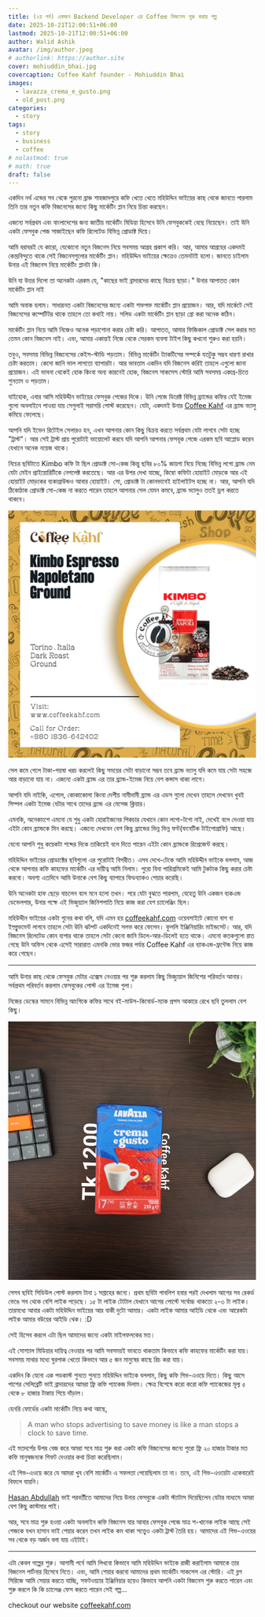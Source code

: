 ```yaml
---
title: (২য় পর্ব) একজন Backend Developer এর Coffee বিজনেস শুরু করার গল্প 
date: 2025-10-21T12:00:51+06:00
lastmod: 2025-10-21T12:00:51+06:00
author: Walid Ashik
avatar: /img/author.jpeg
# authorlink: https://author.site
cover: mohiuddin_bhai.jpg
covercaption: Coffee Kahf founder - Mohiuddin Bhai
images:
  - lavazza_crema_e_gusto.png 
  - old_post.png
categories:
  - story
tags:
  - story
  - business
  - coffee
# nolastmod: true
# math: true
draft: false
---
```


একদিন নর্থ এন্ডের সব থেকে পুরনো ব্রাঞ্চ শাহজাদপুরে কফি খেতে খেতে মহিউদ্দিন ভাইয়ের কাছ থেকে জানতে পারলাম তিনি তার নতুন কফি বিজনেসের জন্যে কিছু মার্কেটিং প্লান নিয়ে চিন্তা করছেন।

এজন্যে সর্বপ্রথম এবং বাংলাদেশের জন্য জাতীয় মার্কেটিং মিডিয়া হিসেবে উনি ফেসবুককেই বেছে নিয়েছেন। তাই উনি একটা ফেসবুক পেজ সাজাইছেন কফি রিলেটেড বিভিন্ন প্রোডাক্ট দিয়ে।

আমি বরাবরই যে কারো, যেকোনো নতুন বিজনেস নিয়ে সবসময় আগ্রহ প্রকাশ করি। আর, আমার আগ্রহের একদমই কেন্দ্রবিন্দুতে থাকে সেই বিজনেসগুলোর মার্কেটিং প্লান। মহিউদ্দিন ভাইয়ের ক্ষেত্রেও তেমনটাই হলো। জানতে চাইলাম উনার এই বিজনেস নিয়ে মার্কেটিং প্লানটা কি।

উনি যা উত্তর দিলো তা অনেকটা এরকম যে, "কাছের ভাই ব্রাদারদের কাছে বিক্রয় ছাড়া।" উনার আপাতত কোন মার্কেটিং প্লান নাই

আমি অবাক হলাম। সাধারনত একটা বিজনেসের জন্যে একটা শক্তপক্ত মার্কেটিং প্লান প্রয়োজন। আর, যদি মার্কেটে সেই বিজনেসের কম্পেটিটর থাকে তাহলে তো কথাই নায়। সলিড একটা মার্কেটিং প্লান ছাড়া গ্রো করা অনেক কঠিন। 

মার্কেটিং প্লান নিয়ে আমি নিজেও অনেক পড়াশোনা করার চেষ্টা করি। আপাতত, আমার ফিজিকাল প্রোডাক্ট সেল করার মত তেমন কোন বিজনেস নাই। এবং, আমার একান্তই নিজে থেকে সেরকম ব্যবসা টাইপ কিছু কখনো শুরুও করা হয়নি।

তবুও, সবসময় বিভিন্ন বিজনেসের কেইস-স্টাডি পড়তাম। বিভিন্ন মার্কেটিং ট্যাকটিসের সম্পর্কে যতটুকু সম্ভব ধারণা রাখার চেষ্টা করতাম। কেনো জানি ভাল লাগতো ব্যাপারটা। আর ভাবতাম একদিন যদি বিজনেস করিই তাহলে এগুলো জানা প্রয়োজন। এই ভাবনা থেকেই হোক কিংবা অন্য কারনেই হোক, বিজনেস সাকসেস স্টোরি আমি সবসময় একাগ্র-চিত্তে শুনতাম ও পড়তাম।

যাইহোক, এবার আসি মহিউদ্দীন ভাইয়ের ফেসবুক পেজের দিকে। উনি পেজে ডিরেক্ট বিভিন্ন ব্র্যান্ডের কফির যেই ইমেজ গুলো অনলাইনে পাওয়া যায় সেগুলাই সরাসরি পোস্ট করেছেন। যেটা, একদমই উনার [Coffee Kahf](coffeekahf.com?ref=walidashik) এর ব্র্যান্ড ভ্যালু কমিয়ে ফেলেছে। 

আপনি যদি ইভেন রিটেইল সেলারও হন, এখন আপনার কোন কিছু বিক্রয় করতে সর্বপ্রথম যেটা লাগবে সেটা হচ্ছে "ট্রাস্ট"। আর সেই ট্রাস্ট প্রায় পুরোটাই ভায়োলেট করবে যদি আপনি আপনার ফেসবূক পেজে এরকম ছবি আপ্লোড করেন যেখানে অনেক নয়েজ থাকে।

নিচের ছবিটাতে Kimbo কফি টা ছিল প্রোডাক্ট সো-কেজ কিন্তু ছবির ৮০% জায়গা নিয়ে নিচ্ছে বিভিন্ন লগো ব্র্যান্ড নেম যেটা মেইন প্রাইয়োরিটিকে নেগলেক্ট করতেছে। আর এর উপর দেখা যাচ্ছে, কিম্বো কফিটা হোয়াইট মোড়কে আর এই হোয়াইট মোড়কের ব্যকাগ্রাউন্ডও আবার হোয়াইট। সো, প্রোডাক্ট টা কোনভাবেই হাইলাইটস হচ্ছে না। আর, আপনি যদি ঠিকোঠাক প্রোডাক্ট সো-কেজ না করতে পারেন তাহলে আপনার সেল যেমন কমবে, ব্র্যান্ড ভ্যালুও ততই ড্রপ করতে থাকবে। 

![Old Facebook post of Coffee Kahf](old_post.png)

সেল কমে গেলে টাকা-পয়ষা খরচ করলেই কিছু সময়ের সেটা বাড়ানো সম্ভব তবে ব্র্যান্ড ভ্যালু যদি কমে যায় সেটা সহজে আর বাড়ানো যায় না। এজন্যে একটা ব্র্যান্ড এর তার ব্র্যান্ড-ইমেজ নিয়ে বেশ কন্সাস থাকা লাগে। 

আপনি যদি নাইকি, এপোল, কোকাকোলা কিংবা দেশীয় নামীদামী  ব্র‍্যান্ড এর এডস গুলো দেখেন তাহলে দেখবেন খুবই সিম্পল একটা ইমেজ যেটার সাথে তাদের ব্র‍্যান্ড এর মেসেজ ক্লিয়ার।

এমনকি, অনেকাংশে এমনো যে শুধু একটা হোরাইজনের পিকচার যেখানে কোন লগো-টগো নাই, দেখেই বলে দেওয়া যায় এইটা কোন ব্র‍্যান্ডকে মিন করছে। এজন্যে দেখবেন বেশ কিছু ব্র‍্যান্ডের ভিন্ন ভিন্ন ফন্ট(ফনেটিক টাইপোগ্রাফি) আছে।

যেনো আপনি শুধু কয়েকটা শব্দের দিকে তাকিয়েই বলে দিতে পারেন এইটা কোন ব্র‍্যান্ডকে রিপ্রেজেন্ট করছে।

মহিউদ্দিন ভাইয়ের প্রোডাক্টের ছবিগুলো এর পুরোটাই বিপরীত। 
এসব দেখে-টেকে আমি মহিউদ্দীন ভাইকে বললাম, আজ থেকে আপনার কফি কাহফের মার্কেটিং এর দায়ীত্ব আমি নিলাম। পুরো বিনা পারিশ্রমিকেই আমি টুকটাক কিছু করার চেষ্টা করবো। অবশ্য এতদিনে আমি উনাকে বেশ কিছু ব্যাপারে ফিডব্যাকও শেয়ার করেছি। 

উনি অনেকটা হাফ ছেড়ে বাচলেন বলে মনে হলো তখন। পরে যেটা বুঝতে পারলাম, যেহেতু উনি একজন ব্যকএন্ড ডেভেলপার, উনার পক্ষে এই ভিজুয়্যাল জিনিশপাতি নিয়ে কাজ করা বেশ চ্যালেঞ্জিং ছিল।

মহিউদ্দীন ভাইয়ের একটা গুনের কথা বলি, যদি এমন হয় [coffeekahf.com](coffeekahf.com?ref=walidashik) ওয়েবসাইটে কোনো বাগ বা ইম্প্রুভমেন্ট লাগবে তাহলে সেটা উনি ঝটপট একদিনেই সলভ করে ফেলেন। 
ফুললি ইঞ্জিনিয়ারিং মাইন্ডসেট। 
আর, যদি বিজনেস রিলেটেড কোন ব্যপার থাকে তাহলে সেটা কেনো জানি ডিলে-আর-ডিলেই হতে থাকে। এমনো কতকগুলো রাত গেছে উনি অফিস থেকে এসেই সারারাত এমনকি ভোর ফজর পর্যন্ত Coffee Kahf এর ব্যাকএন্ড-ফ্রন্টেন্ড নিয়ে কাজ করে গেছেন।

- - - -

আমি উনার কাছ থেকে ফেসবুক মেটার এক্সেস নেওয়ার পর শুরু করলাম কিছু ভিজ্যুয়াল জিনিশের পরিবর্তন আনার। সর্বপ্রথম পরিবর্তন করলাম ফেসবুকের পোস্ট এর ইমেজ গুলা।

নিজের ডেস্কের সামনে বিভিন্ন আংগিকে কফির সাথে বই-মাউস-কিবোর্ড-ম্যাক প্রপস আকারে রেখে ছবি তুললাম বেশ কিছু। 

![Lavazza Crema e Gusto](lavazza_crema_e_gusto.png)

সেসব ছবিই সিডিউল পোস্ট করলাম টানা ১ সপ্তাহের জন্যে। প্রথম ছবিটা পাবলিশ হবার পরই দেখলাম আগের সব রেকর্ড ভেঙে সব থেকে বেশি লাইক পড়েছে। ১৫ টা লাইক টোটাল যেখানে আগের পোস্টে সর্বোচ্চ থাকতো ২-৩ টা লাইক। তারমধ্যে আবার একটা মহিউদ্দিন ভাইয়ের আর বাকী দুটো আমার। একটা লাইক আমার আইডি থেকে এবং আরেকটা লাইক আমার বউয়ের আইডি থেক। :D 

সেই হিসেব করলে এটা ছিল আমাদের জন্যে একটা মাইলফলকের মত।

এই সোশ্যাল মিডিয়ার দায়িত্ব নেওয়ার পর আমি সবসময়ই ভাবতে থাকতাম কিভাবে কফি কাহফের মার্কেটিং করা যায়। সবসময় মাথার মধ্যে ঘুরপাক খেতো কিভাবে আর ৫ জন মানুষের কাছে রিচ করা যায়।

একদিন কি যেনো এক পডকাস্ট শুনতে শুনতে মহিউদ্দিন ভাইকে বললাম, কিছু কফি গিভ-এওয়ে দিতে। কিছু আসে পাশের সেলিব্রেটি ভাই ব্রাদারদের আমরা ফ্রি কফি প্যাকেজ দিলাম। ক্ষেত্র বিশেষে করো করো কফি প্যাকেজের মূল্য ৫ থেকে ৮ হাজার টাকায় গিয়ে দাঁড়াল। 

হেনরি ফোর্ডের একটা মার্কেটিং নিয়ে কথা আছে, 

> A man who stops advertising to save money is 
> like a man stops a clock to save time.

এই মতদর্শের উপর বেজ করে অমরা সবে মাত্র শুরু করা একটা কফি বিজনেসের জন্যে পুরো ফ্রি ২০ হাজার টাকার মত কফি মানুষজনকে গিফট দেওয়ার কথা চিন্তা করেছিলাম।

এই গিভ-এওয়ে করে যে আমরা খুব বেশি মার্কেটিং এ সফলতা পেয়েছিলাম তা না। তবে, এই গিভ-এওয়েটা একেবারেই বিফলে যায়নি। 

[Hasan Abdullah](https://www.linkedin.com/in/abdullah-al-hasan-376030b1/) ভাই পরবর্তীতে আমাদের নিয়ে উনার ফেসবুকে একটা স্ট্যাটাস দিয়েছিলেন যেটার মাধ্যমে অমরা বেশ কিছু কাস্টমার পাই। 

আর, সবে মাত্র শুরু হওয়া একটা অনলাইন কফি বিজনেস যার আবার ফেসবুক পেজে মাত্র শ-খানেক লাইক আছে সেই পেজকে যখন হাসান ভাই শেয়ার করেন তখন লাইক কম থাকা সত্ত্বেও একটা ট্রাস্ট তৈরি হয়। আমাদের এই গিভ-এওয়ের সব থেকে  বড় অর্জন বলা যায় এইটাই।

------

এটা কেবল গল্পের শুরু। আগামী পর্বে আমি লিখবো কিভাবে আমি মহিউদ্দিন ভাইকে রাজী করাইলাম আমাকে তার বিজনেস পার্টনার হিসেবে নিতে। এবং, আমি শেয়ার করবো আমাদের প্রথম মার্কেটিং সাকসেস এর স্টোরি। এই ব্লগ সিরিজে আমি সেয়ার করতে যাচ্ছি, সফটওয়্যার ইঞ্জিনিয়ার হয়েও কিভাবে আপনি একটা বিজনেস শুরু করতে পারেন এবং শুরু করলে কি কি চ্যালেঞ্জ ফেস করতে পারেন সেই গল্প... 

checkout our website
[coffeekahf.com](coffeekahf.com?ref=walidashik)






